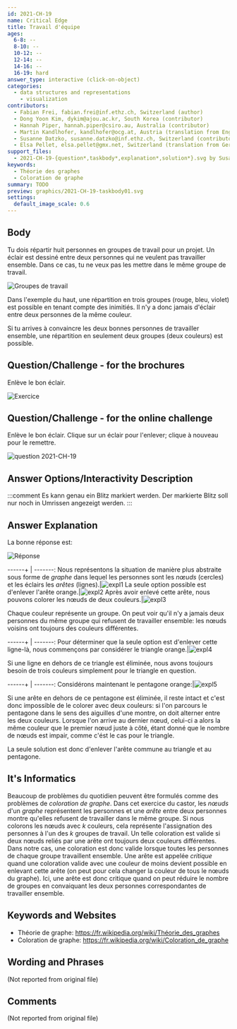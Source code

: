 ```yaml
---
id: 2021-CH-19
name: Critical Edge
title: Travail d'équipe
ages:
  6-8: --
  8-10: --
  10-12: --
  12-14: --
  14-16: --
  16-19: hard
answer_type: interactive (click-on-object)
categories:
  - data structures and representations
    - visualization
contributors:
  - Fabian Frei, fabian.frei@inf.ethz.ch, Switzerland (author)
  - Dong Yoon Kim, dykim@ajou.ac.kr, South Korea (contributor)
  - Hannah Piper, hannah.piper@csiro.au, Australia (contributor)
  - Martin Kandlhofer, kandlhofer@ocg.at, Austria (translation from English into German)
  - Susanne Datzko, susanne.datzko@inf.ethz.ch, Switzerland (contributor, graphics)
  - Elsa Pellet, elsa.pellet@gmx.net, Switzerland (translation from German into French)
support_files:
  - 2021-CH-19-{question*,taskbody*,explanation*,solution*}.svg by Susanne Datzko
keywords:
  - Théorie des graphes
  - Coloration de graphe
summary: TODO
preview: graphics/2021-CH-19-taskbody01.svg
settings:
  default_image_scale: 0.6
---
```



## Body

Tu dois répartir huit personnes en groupes de travail pour un projet.
Un éclair est dessiné entre deux personnes qui ne veulent pas travailler ensemble. Dans ce cas, tu ne veux pas les mettre dans le même groupe de travail.

![](graphics/2021-CH-19-taskbody01.svg "Groupes de travail")

Dans l'exemple du haut, une répartition en trois groupes (rouge, bleu, violet) est possible en tenant compte des inimitiés. Il n'y a donc jamais d'éclair entre deux personnes de la même couleur.

Si tu arrives à convaincre les deux bonnes personnes de travailler ensemble, une répartition en seulement deux groupes (deux couleurs) est possible.


## Question/Challenge - for the brochures

Enlève le bon éclair.

![](graphics/2021-CH-19-question.svg "Exercice")


## Question/Challenge - for the online challenge

Enlève le bon éclair. Clique sur un éclair pour l'enlever; clique à nouveau pour le remettre.

![](interactivity/2021-CH-19-question-interactive.svg "question 2021-CH-19")


## Answer Options/Interactivity Description

<!-- empty -->

:::comment
Es kann genau ein Blitz markiert werden. Der markierte Blitz soll nur noch in Umrissen angezeigt werden. 
:::


## Answer Explanation

La bonne réponse est:

![](graphics/2021-CH-19-solution.svg "Réponse")

------+ | -------:
Nous représentons la situation de manière plus abstraite sous forme de _graphe_ dans lequel les personnes sont les _nœuds_ (cercles) et les éclairs les _arêtes_ (lignes).|![expl1]
La seule option possible est d'enlever l'arête orange.|![expl2]
Après avoir enlevé cette arête, nous pouvons colorer les nœuds de deux couleurs.|![expl3]

Chaque couleur représente un groupe. On peut voir qu'il n'y a jamais deux personnes du même groupe qui refusent de travailler ensemble: les nœuds voisins ont toujours des couleurs différentes.

------+ | -------:
Pour déterminer que la seule option est d'enlever cette ligne-là, nous commençons par considérer le triangle orange.|![expl4]

Si une ligne en dehors de ce triangle est éliminée, nous avons toujours besoin de trois couleurs simplement pour le triangle en question.

------+ | -------:
Considérons maintenant le pentagone orange:|![expl5]

Si une arête en dehors de ce pentagone est éliminée, il reste intact et c'est donc impossible de le colorer avec deux couleurs: si l'on parcours le pentagone dans le sens des aiguilles d'une montre, on doit alterner entre les deux couleurs. Lorsque l'on arrive au dernier nœud, celui-ci a alors la même couleur que le premier nœud juste à côté, étant donné que le nombre de nœuds est impair, comme c'ést le cas pour le triangle.

La seule solution est donc d'enlever l'arête commune au triangle et au pentagone.


[expl1]: graphics/2021-CH-19-explanation01.svg "Explication de la solution (150px)"
[expl2]: graphics/2021-CH-19-explanation02.svg "Explication de la solution (150px)"
[expl3]: graphics/2021-CH-19-explanation03.svg "Explication de la solution (150px)"
[expl4]: graphics/2021-CH-19-explanation04.svg "Explication de la solution (150px)"
[expl5]: graphics/2021-CH-19-explanation05.svg "Explication de la solution (150px)"


## It's Informatics

Beaucoup de problèmes du quotidien peuvent être formulés comme des problèmes de _coloration de graphe_.
Dans cet exercice du castor, les _nœuds_ d'un _graphe_ représentent les personnes et une _arête_ entre deux personnes montre qu'elles refusent de travailler dans le même groupe. Si nous colorons les nœuds avec _k_ couleurs, cela représente l'assignation des personnes à l'un des _k_ groupes de travail. Un telle coloration est valide si deux nœuds reliés par une arête ont toujours deux couleurs différentes. Dans notre cas, une coloration est donc valide lorsque toutes les personnes de chaque groupe travaillent ensemble. Une arête est appelée _critique_ quand une coloration valide avec une couleur de moins devient possible en enlevant cette arête (on peut pour cela changer la couleur de tous le nœuds du graphe). Ici, une arête est donc critique quand on peut réduire le nombre de groupes en convaiquant les deux personnes correspondantes de travailler ensemble.

## Keywords and Websites

 - Théorie de graphe: https://fr.wikipedia.org/wiki/Théorie_des_graphes
 - Coloration de graphe: https://fr.wikipedia.org/wiki/Coloration_de_graphe



## Wording and Phrases

(Not reported from original file)


## Comments

(Not reported from original file)
